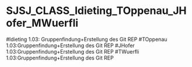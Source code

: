 # SJSJ_CLASS_ldieting_TOppenau_JHofer_MWuerfli
#ldieting
1.03: Gruppenfindung+Erstellung des Git REP
#TOppenau
1.03:Gruppenfindung+Erstellung des Git REP
#JHofer
1.03:Gruppenfindung+Erstellung des Git REP
#TWuerfli
1.03:Gruppenfindung+Erstellung des Git REP
